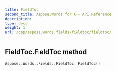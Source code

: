 ```yaml
---
title: FieldToc
second_title: Aspose.Words for C++ API Reference
description: 
type: docs
weight: 1
url: /cpp/aspose.words.fields/fieldtoc/fieldtoc/
---
```

## FieldToc.FieldToc method




```cpp
Aspose::Words::Fields::FieldToc::FieldToc()
```

